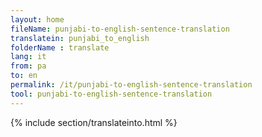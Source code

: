```yaml
---
layout: home
fileName: punjabi-to-english-sentence-translation
translatein: punjabi_to_english
folderName : translate
lang: it
from: pa
to: en
permalink: /it/punjabi-to-english-sentence-translation
tool: punjabi-to-english-sentence-translation
---
```

{% include section/translateinto.html %}